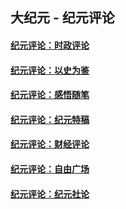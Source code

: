 ## 大纪元 - 纪元评论

#### [纪元评论：时政评论](indexes/nsc1025/README.md?05140330)
#### [纪元评论：以史为鉴](indexes/nsc1028/README.md?05140330)
#### [纪元评论：感悟随笔](indexes/nsc1035/README.md?05140330)
#### [纪元评论：纪元特稿](indexes/nsc424/README.md?05140330)
#### [纪元评论：财经评论](indexes/nsc1026/README.md?05140330)
#### [纪元评论：自由广场](indexes/nsc993/README.md?05140330)
#### [纪元评论：纪元社论](indexes/nsc422/README.md?05140330)
